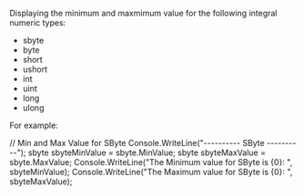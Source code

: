 Displaying the minimum and maxmimum value for the following integral numeric types:
- sbyte
- byte
- short
- ushort
- int
- uint
- long
- ulong

For example:

// Min and Max Value for SByte
Console.WriteLine("---------- SByte ----------");
sbyte sbyteMinValue = sbyte.MinValue;
sbyte sbyteMaxValue = sbyte.MaxValue;
Console.WriteLine("The Minimum value for SByte is {0}: ", sbyteMinValue);
Console.WriteLine("The Maximum value for SByte is {0}: ", sbyteMaxValue);
